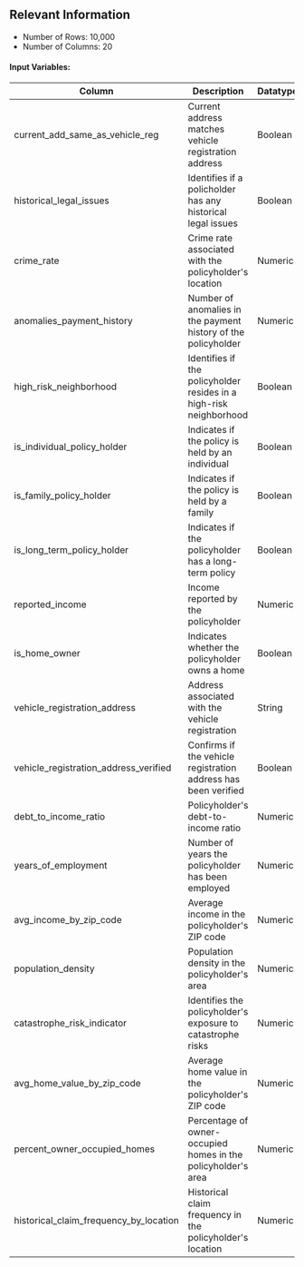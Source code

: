 ## Relevant Information
* Number of Rows: 10,000
* Number of Columns: 20

#### Input Variables:
| Column                               | Description                                      | Datatype    | Values                    |
| ------------------------------------ |--------------------------------------------------|-------------|---------------------------|
| current_add_same_as_vehicle_reg      | Current address matches vehicle registration address | Boolean   | TRUE, FALSE               |
| historical_legal_issues              | Identifies if a policholder has any historical legal issues | Boolean| TRUE, FALSE               |
| crime_rate                           | Crime rate associated with the policyholder's location | Numeric | Varies                    |
| anomalies_payment_history            | Number of anomalies in the payment history of the policyholder | Numeric | Varies               |
| high_risk_neighborhood               | Identifies if the policyholder resides in a high-risk neighborhood | Boolean | TRUE, FALSE               |
| is_individual_policy_holder          | Indicates if the policy is held by an individual   | Boolean | TRUE, FALSE               |
| is_family_policy_holder              | Indicates if the policy is held by a family        | Boolean | TRUE, FALSE               |
| is_long_term_policy_holder           | Indicates if the policyholder has a long-term policy | Boolean | TRUE, FALSE               |
| reported_income                      | Income reported by the policyholder                | Numeric | Varies                    |
| is_home_owner                        | Indicates whether the policyholder owns a home     | Boolean | TRUE, FALSE               |
| vehicle_registration_address         | Address associated with the vehicle registration   | String  | Varies                    |
| vehicle_registration_address_verified| Confirms if the vehicle registration address has been verified | Boolean | TRUE, FALSE               |
| debt_to_income_ratio                 | Policyholder's debt-to-income ratio               | Numeric | Varies                    |
| years_of_employment                  | Number of years the policyholder has been employed | Numeric | Varies                    |
| avg_income_by_zip_code               | Average income in the policyholder's ZIP code      | Numeric | Varies                    |
| population_density                   | Population density in the policyholder's area      | Numeric | Varies                    |
| catastrophe_risk_indicator           | Identifies the policyholder's exposure to catastrophe risks | Numeric | Varies                    |
| avg_home_value_by_zip_code           | Average home value in the policyholder's ZIP code   | Numeric | Varies                    |
| percent_owner_occupied_homes         | Percentage of owner-occupied homes in the policyholder's area | Numeric | Varies                    |
| historical_claim_frequency_by_location| Historical claim frequency in the policyholder's location | Numeric | Varies                    |
